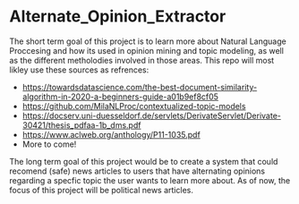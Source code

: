 # Alternate_Opinion_Extractor
The short term goal of this project is to learn more about Natural Language Proccesing and how its used in opinion mining and topic modeling, as well as the different metholodies involved in those areas. This repo will most likley use these sources as refrences:
- https://towardsdatascience.com/the-best-document-similarity-algorithm-in-2020-a-beginners-guide-a01b9ef8cf05
- https://github.com/MilaNLProc/contextualized-topic-models
- https://docserv.uni-duesseldorf.de/servlets/DerivateServlet/Derivate-30421/thesis_pdfaa-1b_dms.pdf
- https://www.aclweb.org/anthology/P11-1035.pdf
- More to come!

The long term goal of this project would be to create a system that could recomend (safe) news articles to users that have alternating opinions regarding a specfic topic the user wants to learn more about. As of now, the focus of this project will be political news articles. 
